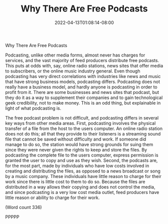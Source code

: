 ﻿---
title: "Why There Are Free Podcasts"
date: 2022-04-13T01:08:14-08:00
description: "Podcasting Tips for Web Success"
featured_image: "/images/Podcasting.jpg"
tags: ["Podcasting"]
---

Why There Are Free Podcasts 

Podcasting, unlike other media forms, almost never has
charges for services, and the vast majority of feed
producers distribute free podcasts. This puts at odds
with, say, online radio stations, news sites that offer
media to subscribers, or the online music industry
general. Even though podcasting has very direct
correlations with industries like news and music that
have strong business models, podcasting differs.
Podcasting does not really have a business model, and
hardly anyone is podcasting in order to profit from it.
There are some businesses and news sites that podcast,
but they do it as a way to supplement their companies
and to gain technological geek credibility, not to make
money. This is an odd thing, but explainable in light of
what podcasting is.

The free podcast problem is not difficult, and
podcasting differs in several key ways from other media
areas. First, podcasting involves the physical transfer of
a file from the host to the users computer. An online
radio station does not do this; all that they provide to
their listeners is a streaming sound file that cannot be
saved without difficulty and work. If someone did
manage to do so, the station would have strong grounds
for suing them since they were never given the rights to
keep and store the files. By podcasting the complete file
to the users computer, express permission is granted the
user to copy and use as they wish. Second, the podcasts
are, for the most part, made by individuals who have
low costs involved in creating and distributing the files,
as opposed to a news broadcast or song by a music
company. These individuals have little reason to charge
for their work since there is little cost to them to do so.
Because the files are distributed in a way allows their
copying and does not control the media, and since
podcasting is a very low cost media outlet, feed
producers have little reason or ability to charge for their
work.

(Word count 336)

PPPPP

